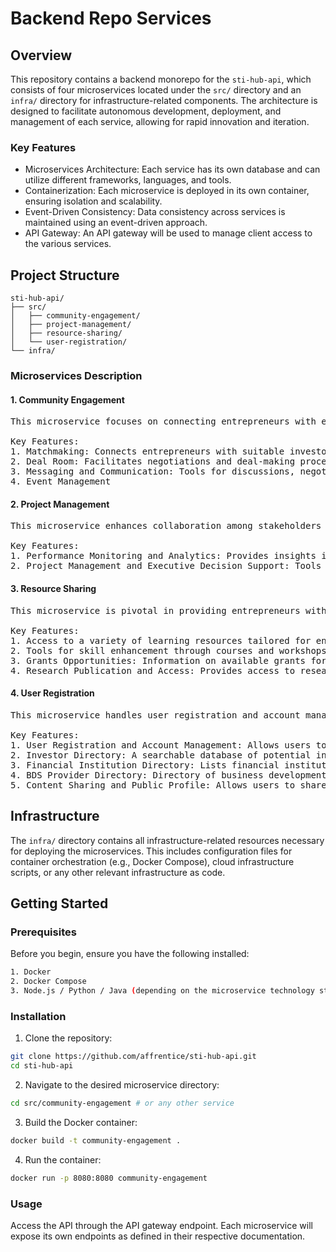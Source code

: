 # Backend Repo Services

## Overview

This repository contains a backend monorepo for the `sti-hub-api`, which consists of four microservices located under the `src/` directory and an `infra/` directory for infrastructure-related components. The architecture is designed to facilitate autonomous development, deployment, and management of each service, allowing for rapid innovation and iteration.

### Key Features

- Microservices Architecture: Each service has its own database and can utilize different frameworks, languages, and tools.
- Containerization: Each microservice is deployed in its own container, ensuring isolation and scalability.
- Event-Driven Consistency: Data consistency across services is maintained using an event-driven approach.
- API Gateway: An API gateway will be used to manage client access to the various services.

## Project Structure

```
sti-hub-api/
├── src/
│   ├── community-engagement/
│   ├── project-management/
│   ├── resource-sharing/
│   └── user-registration/
└── infra/
```


### Microservices Description

#### 1. Community Engagement

<pre>
This microservice focuses on connecting entrepreneurs with essential resources and partners. It provides systems for matchmaking with investors, financial institutions, and business development service (BDS) providers.

Key Features:
1. Matchmaking: Connects entrepreneurs with suitable investors and partners.
2. Deal Room: Facilitates negotiations and deal-making processes.
3. Messaging and Communication: Tools for discussions, negotiations, and support.
4. Event Management
</pre>

#### 2. Project Management
<pre>
This microservice enhances collaboration among stakeholders through effective communication and project management tools.

Key Features:
1. Performance Monitoring and Analytics: Provides insights into project performance metrics.
2. Project Management and Executive Decision Support: Tools to assist in project planning and decision-making.
</pre>
#### 3. Resource Sharing
<pre>
This microservice is pivotal in providing entrepreneurs with access to learning resources, tools, and courses that enhance their skills.

Key Features:
1. Access to a variety of learning resources tailored for entrepreneurs.
2. Tools for skill enhancement through courses and workshops.
3. Grants Opportunities: Information on available grants for entrepreneurs.
4. Research Publication and Access: Provides access to research publications relevant to entrepreneurs.
</pre>
#### 4. User Registration
<pre>
This microservice handles user registration and account management functionalities.

Key Features:
1. User Registration and Account Management: Allows users to create accounts, manage profiles, and maintain security.
2. Investor Directory: A searchable database of potential investors.
3. Financial Institution Directory: Lists financial institutions that can support entrepreneurs.
4. BDS Provider Directory: Directory of business development service providers.
5. Content Sharing and Public Profile: Allows users to share content and showcase their profiles publicly.
</pre>
## Infrastructure

The `infra/` directory contains all infrastructure-related resources necessary for deploying the microservices. This includes configuration files for container orchestration (e.g., Docker Compose), cloud infrastructure scripts, or any other relevant infrastructure as code.

## Getting Started

### Prerequisites

Before you begin, ensure you have the following installed:
```bash
1. Docker
2. Docker Compose
3. Node.js / Python / Java (depending on the microservice technology stack)
```

### Installation

1. Clone the repository:
```bash
git clone https://github.com/affrentice/sti-hub-api.git
cd sti-hub-api
```

2. Navigate to the desired microservice directory:
```bash
cd src/community-engagement # or any other service
```

3. Build the Docker container:
```bash
docker build -t community-engagement .
```

4. Run the container:
```bash
docker run -p 8080:8080 community-engagement
```

### Usage

Access the API through the API gateway endpoint. Each microservice will expose its own endpoints as defined in their respective documentation.
